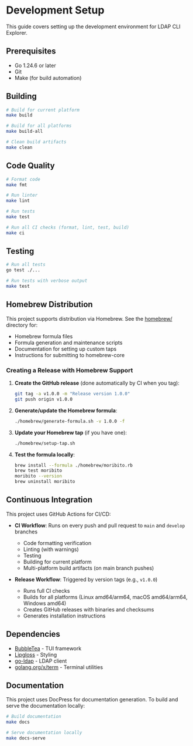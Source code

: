 # Development Setup

This guide covers setting up the development environment for LDAP CLI Explorer.

## Prerequisites

- Go 1.24.6 or later
- Git
- Make (for build automation)

## Building

```bash
# Build for current platform
make build

# Build for all platforms
make build-all

# Clean build artifacts
make clean
```

## Code Quality

```bash
# Format code
make fmt

# Run linter
make lint

# Run tests
make test

# Run all CI checks (format, lint, test, build)
make ci
```

## Testing

```bash
# Run all tests
go test ./...

# Run tests with verbose output
make test
```

## Homebrew Distribution

This project supports distribution via Homebrew. See the [homebrew/](../homebrew/) directory for:

- Homebrew formula files
- Formula generation and maintenance scripts  
- Documentation for setting up custom taps
- Instructions for submitting to homebrew-core

### Creating a Release with Homebrew Support

1. **Create the GitHub release** (done automatically by CI when you tag):
   ```bash
   git tag -a v1.0.0 -m "Release version 1.0.0"
   git push origin v1.0.0
   ```

2. **Generate/update the Homebrew formula**:
   ```bash
   ./homebrew/generate-formula.sh -v 1.0.0 -f
   ```

3. **Update your Homebrew tap** (if you have one):
   ```bash
   ./homebrew/setup-tap.sh
   ```

4. **Test the formula locally**:
   ```bash
   brew install --formula ./homebrew/moribito.rb
   brew test moribito
   moribito --version
   brew uninstall moribito
   ```

## Continuous Integration

This project uses GitHub Actions for CI/CD:

- **CI Workflow**: Runs on every push and pull request to `main` and `develop` branches
  - Code formatting verification
  - Linting (with warnings)
  - Testing
  - Building for current platform
  - Multi-platform build artifacts (on main branch pushes)

- **Release Workflow**: Triggered by version tags (e.g., `v1.0.0`)
  - Runs full CI checks
  - Builds for all platforms (Linux amd64/arm64, macOS amd64/arm64, Windows amd64)
  - Creates GitHub releases with binaries and checksums
  - Generates installation instructions

## Dependencies

- [BubbleTea](https://github.com/charmbracelet/bubbletea) - TUI framework
- [Lipgloss](https://github.com/charmbracelet/lipgloss) - Styling
- [go-ldap](https://github.com/go-ldap/ldap) - LDAP client
- [golang.org/x/term](https://golang.org/x/term) - Terminal utilities

## Documentation

This project uses DocPress for documentation generation. To build and serve the documentation locally:

```bash
# Build documentation
make docs

# Serve documentation locally
make docs-serve
```